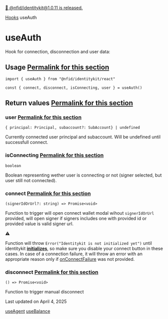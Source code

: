 [🎉 @nfid/identitykit@1.0.11 is released.](https://www.npmjs.com/package/@nfid/identitykit)

[Hooks](https://identitykit.xyz/docs/hooks/useIdentityKit "Hooks") useAuth

# useAuth

Hook for connection, disconnection and user data:

## Usage [Permalink for this section](https://identitykit.xyz/docs/hooks/useAuth\#usage)

```nextra-code
import { useAuth } from "@nfid/identitykit/react"

const { connect, disconnect, isConnecting, user } = useAuth()
```

## Return values [Permalink for this section](https://identitykit.xyz/docs/hooks/useAuth\#return-values)

### user [Permalink for this section](https://identitykit.xyz/docs/hooks/useAuth\#user)

`{ principal: Principal, subaccount?: SubAccount} | undefined`

Currently connected user principal and subaccount. Will be undefined until successfull connect.

### isConnecting [Permalink for this section](https://identitykit.xyz/docs/hooks/useAuth\#isconnecting)

`boolean`

Boolean representing wether user is connecting or not (signer selected, but user still not
connected).

### connect [Permalink for this section](https://identitykit.xyz/docs/hooks/useAuth\#connect)

`(signerIdOrUrl?: string) => Promise<void>`

Function to trigger will open connect wallet modal wihout `signerIdOrUrl` provided, will open signer
if signers includes one with provided id or provided value is valid signer url.

⚠️

Function will throw `Error("Identitykit is not initialized yet")` until identitykit [**initializes**](https://identitykit.xyz/hooks/useIdentityKit#isinitializing), so make sure you disable your connect button in these cases. In case of a connection failure, it will throw an error with an appropriate reason only if [onConnectFailure](https://identitykit.xyz/getting-started/connect-wallet) was not provided.

### disconnect [Permalink for this section](https://identitykit.xyz/docs/hooks/useAuth\#disconnect)

`() => Promise<void>`

Function to trigger manual disconnect

Last updated on April 4, 2025

[useAgent](https://identitykit.xyz/docs/hooks/useAgent "useAgent") [useBalance](https://identitykit.xyz/docs/hooks/useBalance "useBalance")